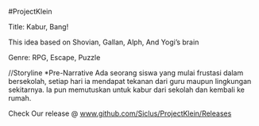 #ProjectKlein

Title: Kabur, Bang!

This idea based on Shovian, Gallan, Alph, And Yogi’s brain

Genre: RPG, Escape, Puzzle

//Storyline
*Pre-Narrative
	Ada seorang siswa yang mulai frustasi dalam bersekolah, setiap hari ia mendapat tekanan dari guru maupun lingkungan sekitarnya. Ia pun memutuskan untuk kabur dari sekolah dan kembali ke rumah.

Check Our release @ www.github.com/Siclus/ProjectKlein/Releases

